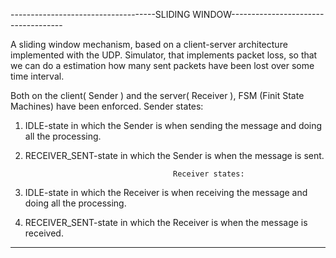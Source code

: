 ------------------------------------SLIDING WINDOW------------------------------------

A sliding window mechanism, based on a client-server architecture implemented  with the UDP.
Simulator, that implements packet loss, so that we can do a estimation how many sent packets have been lost over some time interval.

Both on the client( Sender ) and the server( Receiver ), FSM (Finit State Machines) have been enforced.
										Sender states:
1. IDLE-state in which the Sender is when sending the message and doing all the processing.
2. RECEIVER_SENT-state in which the Sender is when the message is sent.

										Receiver states:
1. IDLE-state in which the Receiver is when receiving the message and doing all the processing.
2. RECEIVER_SENT-state in which the Receiver is when the message is received.

---------------------------------------------------------------------------------------  
